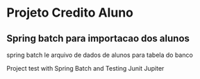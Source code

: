 # Projeto Credito Aluno


## Spring batch para importacao dos alunos
spring batch le arquivo de dados de alunos para tabela do banco

Project test with Spring Batch and Testing Junit Jupiter
